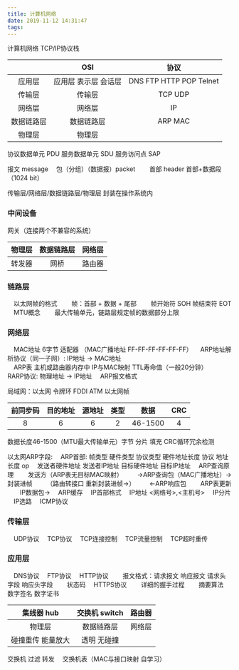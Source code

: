 ```yaml
---
title: 计算机网络
date: 2019-11-12 14:31:47
tags:
---
```

计算机网络
TCP/IP协议栈

&nbsp;| OSI| 协议
:-: | :-: | :-:
应用层 | 应用层 表示层 会话层 | DNS FTP HTTP POP Telnet
传输层 | 传输层 | TCP UDP
网络层 | 网络层 | IP
数据链路层 | 数据链路层 | ARP MAC
物理层 | 物理层 | &nbsp;

协议数据单元 PDU 服务数据单元 SDU 服务访问点 SAP

报文 message
&emsp;包（分组）（数据报）packet
&emsp;&emsp;首部 header
首部+数据段（1024 bit）

传输层/网络层/数据链路层/物理层 封装在操作系统内
### 中间设备
网关（连接两个不兼容的系统）

物理层 | 数据链路层 | 网络层 
:-: | :-: | :-: 
转发器 | 网桥 | 路由器 

### 链路层
&emsp;以太网帧的格式
&emsp;&emsp;帧：首部 + 数据 + 尾部
&emsp;&emsp;帧开始符 SOH 帧结束符 EOT
&emsp;MTU概念
&emsp;&emsp;最大传输单元，链路层规定帧的数据部分上限
### 网络层
&emsp;MAC地址 6字节 适配器 （MAC广播地址 FF-FF-FF-FF-FF-FF）
&emsp;ARP地址解析协议（同一子网）: IP地址 -> MAC地址  
&emsp;ARP表 主机或路由器内存中 IP与MAC映射 TTL寿命值（一般20分钟）
&emsp;RARP协议: 物理地址 -> IP地址
&emsp;ARP报文格式

局域网：以太网 令牌环 FDDI ATM
以太网帧

前同步码 | 目的地址 | 源地址 | 类型 | 数据 | CRC 
:-: | :-: | :-: | :-: | :-: | :-:
8 | 6 | 6 | 2 | 46-1500 | 4

数据长度46-1500（MTU最大传输单元）字节 分片 填充
CRC循环冗余检测

以太网ARP字段:
&emsp;ARP首部: 帧类型 硬件类型 协议类型 硬件地址长度 协议 地址长度 op
&emsp;发送者硬件地址 发送者IP地址 目标硬件地址 目标IP地址
&emsp;ARP查询原理
&emsp;&emsp;发送方（ARP表无目标MAC映射）
&emsp;&emsp;->ARP查询包（MAC广播地址）->封装进帧
&emsp;&emsp;（路由转接口 重新封装进帧->）
&emsp;&emsp;<-ARP响应包
&emsp;&emsp;ARP表更新
&emsp;&emsp;IP数据包->
&emsp;ARP缓存
&emsp;IP首部格式
&emsp;IP地址 <网络号>,<主机号>
&emsp;IP分片
&emsp;IP选路
&emsp;ICMP协议
### 传输层
&emsp;UDP协议
&emsp;TCP协议
&emsp;TCP连接控制
&emsp;TCP流量控制
&emsp;TCP超时重传
### 应用层
&emsp;DNS协议
&emsp;FTP协议
&emsp;HTTP协议
&emsp;&emsp;报文格式：请求报文 响应报文 请求头字段 响应头字段
&emsp;&emsp;状态码
&emsp;HTTPS协议
&emsp;&emsp;详细的握手过程
&emsp;&emsp;摘要算法 数字签名 数字证书

集线器 hub | 交换机 switch | 路由器
:-: | :-: | :-: 
物理层 | 数据链路层 | 网络层
碰撞重传 能量放大 | 透明 无碰撞 |

交换机 过滤 转发 
&emsp;交换机表（MAC与接口映射 自学习）